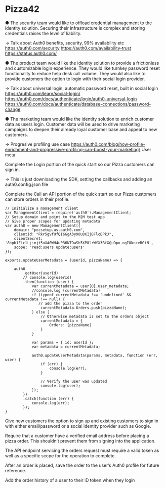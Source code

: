 # Pizza42



● The security team would like to offload credential management to the identity solution. Securing their infrastructure is complex and storing credentials raises the level of liability. 

-> Talk about Auth0 benefits, security, 99% availability etc
https://auth0.com/security
https://auth0.com/availability-trust
https://status.auth0.com/

● The product team would like the identity solution to provide a frictionless and customizable login experience. They would like turnkey password reset functionality to reduce help desk call volume. They would also like to provide customers the option to login with their social login provider.

-> Talk about universal login, automatic password reset, built in social login
https://auth0.com/learn/social-login/
https://auth0.com/docs/authenticate/login/auth0-universal-login
https://auth0.com/docs/authenticate/database-connections/password-change

● The marketing team would like the identity solution to enrich customer data as users login. Customer data will be used to drive marketing campaigns to deepen their already loyal customer base and appeal to new customers.

-> Progresive profiling use case
https://auth0.com/blog/how-profile-enrichment-and-progressive-profiling-can-boost-your-marketing/
User meta


Complete the Login portion of the quick start so our Pizza customers can sign in.

-> This is just downloading the SDK, setting the callbacks and adding an auth0.config.json file

Complete the Call an API portion of the quick start so our Pizza customers can store
orders in their profile.

```
// Initialize a management client
var ManagementClient = require('auth0').ManagementClient;
// Setup domain and point to the M2M test app
// Give proper scopes for updating metadata
var auth0 = new ManagementClient({
    domain: "pocsetup.us.auth0.com",
    clientId: "Rkr5gvfOfQI6GgA3y90U8KIjBFlcEPkJ",
    clientSecret: '8hpb1FLclLjimjt5uXA0WH4uP36NT9aSh5XPOlrWYX3BfXQuOpo-ngIUknceRGtN',
    scope: 'read:users update:users'
});

exports.updateUserMetadata = (userId, pizzaName) => {

    auth0
        .getUser(userId)
        // console.log(userId)
        .then(function (user) {
            var currentMetadata = user[0].user_metadata;
            //console.log (currentMetadata)
            if (typeof currentMetadata !== 'undefined' && currentMetadata !== null) {
               // add the pizza to the order
                currentMetadata.Orders.push(pizzaName);
            } else {
                // Otherwise metadata is set to the orders object
                currentMetadata = {
                    Orders: [pizzaName]
                }
            }

            var params = { id: userId };
            var metadata = currentMetadata;

            auth0.updateUserMetadata(params, metadata, function (err, user) {
                if (err) {
                    console.log(err);
                }

                // Verify the user was updated
                console.log(user);
            });
        })
        .catch(function (err) {
            console.log(err);
        });
}
```

Give new customers the option to sign up and existing customers to sign in with either
email/password or a social identity provider such as Google.


Require that a customer have a verified email address before placing a pizza order. This
shouldn’t prevent them from signing into the application.


The API endpoint servicing the orders request must require a valid token as well as a
specific scope for the operation to complete.


After an order is placed, save the order to the user’s Auth0 profile for future reference.


Add the order history of a user to their ID token when they login
